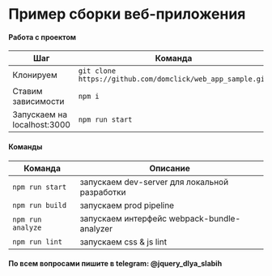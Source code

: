 # Пример сборки веб-приложения

#### Работа с проектом
Шаг | Команда
------------ | -------------
Клонируем | `git clone https://github.com/domclick/web_app_sample.git`
Ставим зависимости | `npm i`
Запускаем на localhost:3000 | `npm run start`

#### Команды
Команда | Описание
------------ | -------------
`npm run start` | запускаем dev-server для локальной разработки
`npm run build` | запускаем prod pipeline
`npm run analyze` | запускаем интерфейс webpack-bundle-analyzer
`npm run lint` | запускаем css & js lint

#### По всем вопросами пишите в telegram: @jquery_dlya_slabih
